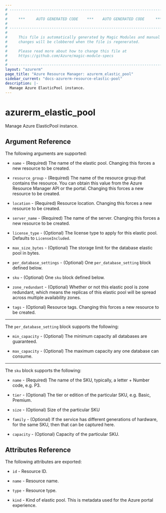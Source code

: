 ```yaml
---
# ----------------------------------------------------------------------------
#
#     ***     AUTO GENERATED CODE    ***    AUTO GENERATED CODE     ***
#
# ----------------------------------------------------------------------------
#
#     This file is automatically generated by Magic Modules and manual
#     changes will be clobbered when the file is regenerated.
#
#     Please read more about how to change this file at
#     https://github.com/Azure/magic-module-specs
#
# ----------------------------------------------------------------------------
layout: "azurerm"
page_title: "Azure Resource Manager: azurerm_elastic_pool"
sidebar_current: "docs-azurerm-resource-elastic-pool"
description: |-
  Manage Azure ElasticPool instance.
---
```


# azurerm_elastic_pool

Manage Azure ElasticPool instance.


## Argument Reference

The following arguments are supported:

* `name` - (Required) The name of the elastic pool. Changing this forces a new resource to be created.

* `resource_group` - (Required) The name of the resource group that contains the resource. You can obtain this value from the Azure Resource Manager API or the portal. Changing this forces a new resource to be created.

* `location` - (Required) Resource location. Changing this forces a new resource to be created.

* `server_name` - (Required) The name of the server. Changing this forces a new resource to be created.

* `license_type` - (Optional) The license type to apply for this elastic pool. Defaults to `LicenseIncluded`.

* `max_size_bytes` - (Optional) The storage limit for the database elastic pool in bytes.

* `per_database_settings` - (Optional) One `per_database_setting` block defined below.

* `sku` - (Optional) One `sku` block defined below.

* `zone_redundant` - (Optional) Whether or not this elastic pool is zone redundant, which means the replicas of this elastic pool will be spread across multiple availability zones.

* `tags` - (Optional) Resource tags. Changing this forces a new resource to be created.

---

The `per_database_setting` block supports the following:

* `min_capacity` - (Optional) The minimum capacity all databases are guaranteed.

* `max_capacity` - (Optional) The maximum capacity any one database can consume.

---

The `sku` block supports the following:

* `name` - (Required) The name of the SKU, typically, a letter + Number code, e.g. P3.

* `tier` - (Optional) The tier or edition of the particular SKU, e.g. Basic, Premium.

* `size` - (Optional) Size of the particular SKU

* `family` - (Optional) If the service has different generations of hardware, for the same SKU, then that can be captured here.

* `capacity` - (Optional) Capacity of the particular SKU.

## Attributes Reference

The following attributes are exported:

* `id` - Resource ID.

* `name` - Resource name.

* `type` - Resource type.

* `kind` - Kind of elastic pool. This is metadata used for the Azure portal experience.
